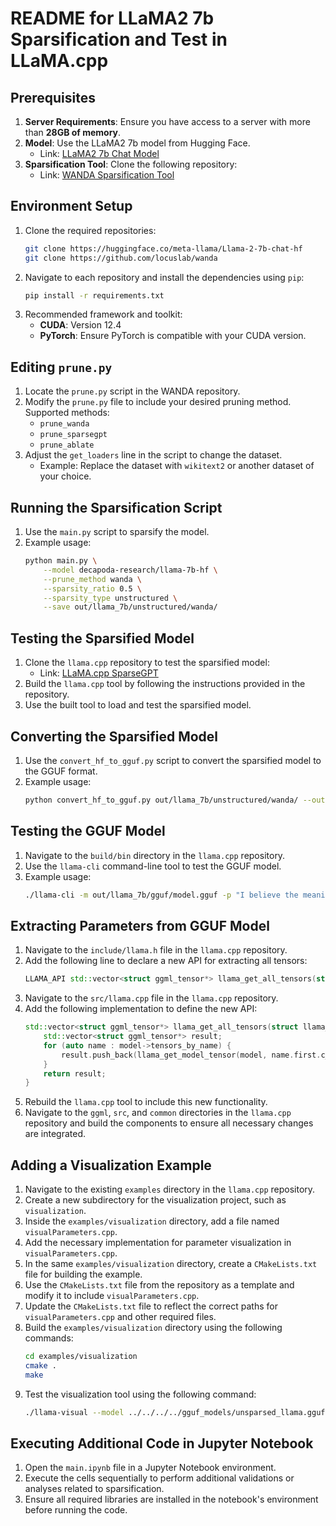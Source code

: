 # README for LLaMA2 7b Sparsification and Test in LLaMA.cpp

## Prerequisites

1. **Server Requirements**: Ensure you have access to a server with more than **28GB of memory**.
2. **Model**: Use the LLaMA2 7b model from Hugging Face.
   - Link: [LLaMA2 7b Chat Model](https://huggingface.co/meta-llama/Llama-2-7b-chat-hf/tree/main)
3. **Sparsification Tool**: Clone the following repository:
   - Link: [WANDA Sparsification Tool](https://github.com/locuslab/wanda)

## Environment Setup

1. Clone the required repositories:
   ```bash
   git clone https://huggingface.co/meta-llama/Llama-2-7b-chat-hf
   git clone https://github.com/locuslab/wanda
   ```
2. Navigate to each repository and install the dependencies using `pip`:
   ```bash
   pip install -r requirements.txt
   ```
3. Recommended framework and toolkit:
   - **CUDA**: Version 12.4
   - **PyTorch**: Ensure PyTorch is compatible with your CUDA version.

## Editing `prune.py`

1. Locate the `prune.py` script in the WANDA repository.
2. Modify the `prune.py` file to include your desired pruning method. Supported methods:
   - `prune_wanda`
   - `prune_sparsegpt`
   - `prune_ablate`
3. Adjust the `get_loaders` line in the script to change the dataset.
   - Example: Replace the dataset with `wikitext2` or another dataset of your choice.

## Running the Sparsification Script

1. Use the `main.py` script to sparsify the model.
2. Example usage:
   ```bash
   python main.py \
       --model decapoda-research/llama-7b-hf \
       --prune_method wanda \
       --sparsity_ratio 0.5 \
       --sparsity_type unstructured \
       --save out/llama_7b/unstructured/wanda/
   ```

## Testing the Sparsified Model

1. Clone the `llama.cpp` repository to test the sparsified model:
   - Link: [LLaMA.cpp SparseGPT](https://github.com/ggerganov/llama.cpp)
2. Build the `llama.cpp` tool by following the instructions provided in the repository.
3. Use the built tool to load and test the sparsified model.

## Converting the Sparsified Model

1. Use the `convert_hf_to_gguf.py` script to convert the sparsified model to the GGUF format.
2. Example usage:
   ```bash
   python convert_hf_to_gguf.py out/llama_7b/unstructured/wanda/ --outfile out/llama_7b/gguf/model.gguf
   ```

## Testing the GGUF Model

1. Navigate to the `build/bin` directory in the `llama.cpp` repository.
2. Use the `llama-cli` command-line tool to test the GGUF model.
3. Example usage:
   ```bash
   ./llama-cli -m out/llama_7b/gguf/model.gguf -p "I believe the meaning of life is" -n 128
   ```

## Extracting Parameters from GGUF Model

1. Navigate to the `include/llama.h` file in the `llama.cpp` repository.
2. Add the following line to declare a new API for extracting all tensors:
   ```cpp
   LLAMA_API std::vector<struct ggml_tensor*> llama_get_all_tensors(struct llama_model *model);
   ```
3. Navigate to the `src/llama.cpp` file in the `llama.cpp` repository.
4. Add the following implementation to define the new API:
   ```cpp
   std::vector<struct ggml_tensor*> llama_get_all_tensors(struct llama_model *model) {
       std::vector<struct ggml_tensor*> result;
       for (auto name : model->tensors_by_name) {
           result.push_back(llama_get_model_tensor(model, name.first.c_str()));
       }
       return result;
   }
   ```
5. Rebuild the `llama.cpp` tool to include this new functionality.
6. Navigate to the `ggml`, `src`, and `common` directories in the `llama.cpp` repository and build the components to ensure all necessary changes are integrated.

## Adding a Visualization Example

1. Navigate to the existing `examples` directory in the `llama.cpp` repository.
2. Create a new subdirectory for the visualization project, such as `visualization`.
3. Inside the `examples/visualization` directory, add a file named `visualParameters.cpp`.
4. Add the necessary implementation for parameter visualization in `visualParameters.cpp`.
5. In the same `examples/visualization` directory, create a `CMakeLists.txt` file for building the example.
6. Use the `CMakeLists.txt` file from the repository as a template and modify it to include `visualParameters.cpp`.
7. Update the `CMakeLists.txt` file to reflect the correct paths for `visualParameters.cpp` and other required files.
8. Build the `examples/visualization` directory using the following commands:
   ```bash
   cd examples/visualization
   cmake .
   make
   ```
9. Test the visualization tool using the following command:
   ```bash
   ./llama-visual --model ../../../../gguf_models/unsparsed_llama.gguf
   ```

## Executing Additional Code in Jupyter Notebook

1. Open the `main.ipynb` file in a Jupyter Notebook environment.
2. Execute the cells sequentially to perform additional validations or analyses related to sparsification.
3. Ensure all required libraries are installed in the notebook's environment before running the code.


